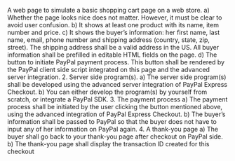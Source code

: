 A web page to simulate a basic shopping cart page on a web store.
a) Whether the page looks nice does not matter. However, it must be clear to avoid
user confusion.
b) It shows at least one product with its name, item number and price.
c) It shows the buyer’s information: her first name, last name, email, phone number
and shipping address (country, state, zip, street). The shipping address shall be a valid
address in the US. All buyer information shall be prefilled in editable HTML fields on the page.
d) The button to initiate PayPal payment process. This button shall be rendered by the
PayPal client side script integrated on this page and the advanced server integration.
2. Server side program(s).
a) The server side program(s) shall be developed using the advanced server integration
of PayPal Express Checkout.
b) You can either develop the program(s) by yourself from scratch, or integrate a
PayPal SDK.
3. The payment process
a) The payment process shall be initiated by the user clicking the button mentioned
above, using the advanced integration of PayPal Express Checkout.
b) The buyer’s information shall be passed to PayPal so that the buyer does not have to
input any of her information on PayPal again.
4. A thank-you page
a) The buyer shall go back to your thank-you page after checkout on PayPal side.
b) The thank-you page shall display the transaction ID created for this checkout